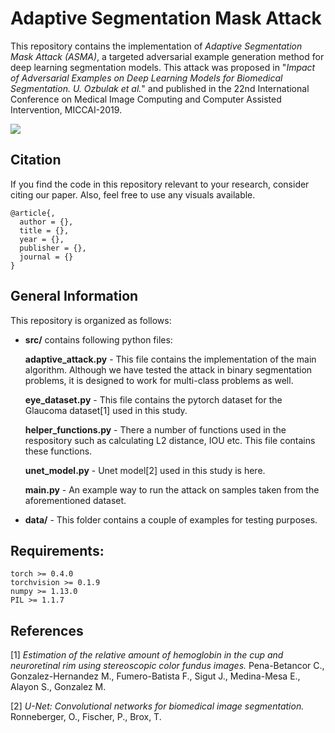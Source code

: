 # Adaptive Segmentation Mask Attack

This repository contains the implementation of _Adaptive Segmentation Mask Attack (ASMA)_, a targeted adversarial example generation method for deep learning segmentation models. This attack was proposed in  "_Impact of Adversarial Examples on Deep Learning Models for Biomedical Segmentation. U. Ozbulak et al._" and published in the 22nd International Conference on Medical Image Computing and Computer Assisted Intervention, MICCAI-2019.

<img src="https://raw.githubusercontent.com/utkuozbulak/adaptive-segmentation-mask-attack/master/data/repository_examples/adversarial_optimization.gif?token=AESS2FAUP4VXC6HJGUYD7Z25D6J2Q">

## Citation
If you find the code in this repository relevant to your research, consider citing our paper. Also, feel free to use any visuals available.

	@article{,
	  author = {},
	  title = {},
	  year = {},
	  publisher = {},
	  journal = {}
	}

## General Information
This repository is organized as follows:
* **src/** contains following python files:

  __adaptive_attack.py__ - This file contains the implementation of the main algorithm. Although we have tested the attack in binary segmentation problems, it is designed to work for multi-class problems as well.

  __eye_dataset.py__ - This file contains the pytorch dataset for the Glaucoma dataset[1] used in this study.
  
  __helper_functions.py__ - There a number of functions used in the respository such as calculating L2 distance, IOU etc. This file contains these functions.
  
  __unet_model.py__ - Unet model[2] used in this study is here.
  
  __main.py__ - An example way to run the attack on samples taken from the aforementioned dataset.
  
* **data/** - This folder contains a couple of examples for testing purposes.
  
  
## Requirements:
```
torch >= 0.4.0
torchvision >= 0.1.9
numpy >= 1.13.0
PIL >= 1.1.7
```
  
  
## References
[1] _Estimation of the relative amount of hemoglobin in the cup and neuroretinal rim using stereoscopic color fundus images._ Pena-Betancor C., Gonzalez-Hernandez M., Fumero-Batista F., Sigut J., Medina-Mesa E., Alayon S., Gonzalez M. 

[2] _U-Net: Convolutional networks for biomedical image segmentation._ Ronneberger, O., Fischer, P., Brox, T. 
